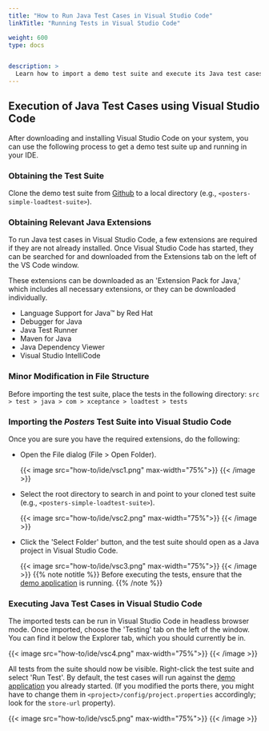 ```yaml
---
title: "How to Run Java Test Cases in Visual Studio Code"
linkTitle: "Running Tests in Visual Studio Code"

weight: 600
type: docs


description: >
  Learn how to import a demo test suite and execute its Java test cases in Visual Studio Code.
---
```


## Execution of Java Test Cases using Visual Studio Code
After downloading and installing Visual Studio Code on your system, you can use the following process to get a demo test suite up and running in your IDE. 

### Obtaining the Test Suite
Clone the demo test suite from [Github](https://github.com/Xceptance/posters-simple-loadtest-suite) to a local directory (e.g., `<posters-simple-loadtest-suite>`). 

### Obtaining Relevant Java Extensions
To run Java test cases in Visual Studio Code, a few extensions are required if they are not already installed. Once Visual Studio Code has started, they can be searched for and downloaded from the Extensions tab on the left of the VS Code window.

These extensions can be downloaded as an 'Extension Pack for Java,' which includes all necessary extensions, or they can be downloaded individually.

- Language Support for Java™ by Red Hat
- Debugger for Java
- Java Test Runner
- Maven for Java
- Java Dependency Viewer
- Visual Studio IntelliCode

### Minor Modification in File Structure
Before importing the test suite, place the tests in the following directory: 
`src > test > java > com > xceptance > loadtest > tests`

### Importing the _Posters_ Test Suite into Visual Studio Code 
Once you are sure you have the required extensions, do the following:
- Open the File dialog (File > Open Folder). 

  {{< image src="how-to/ide/vsc1.png" max-width="75%">}}
{{< /image >}}


- Select the root directory to search in and point to your cloned test suite (e.g., `<posters-simple-loadtest-suite>`).

  {{< image src="how-to/ide/vsc2.png" max-width="75%">}}
{{< /image >}}

- Click the 'Select Folder' button, and the test suite should open as a Java project in Visual Studio Code.
  
  {{< image src="how-to/ide/vsc3.png" max-width="75%">}}
{{< /image >}}
{{% note notitle %}}
Before executing the tests, ensure that the [demo application](../../quick-start/20-demo-application/) is running.
{{% /note %}}

### Executing Java Test Cases in Visual Studio Code

The imported tests can be run in Visual Studio Code in headless browser mode. Once imported, choose the 'Testing' tab on the left of the window. You can find it below the Explorer tab, which you should currently be in.

  {{< image src="how-to/ide/vsc4.png" max-width="75%">}}
{{< /image >}}

 All tests from the suite should now be visible. Right-click the test suite and select 'Run Test'. By default, the test cases will run against the [demo application](../../quick-start/20-demo-application/) you already started. (If you modified the ports there, you might have to change them in `<project>/config/project.properties` accordingly; look for the `store-url` property). 

{{< image src="how-to/ide/vsc5.png" max-width="75%">}}
{{< /image >}}


